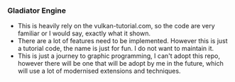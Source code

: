### Gladiator Engine
- This is heavily rely on the vulkan-tutorial.com, so the code are very familiar or I would say, exactly what it shown.
- There are a lot of features need to be implemented. However this is just a tutorial code, the name is just for fun. I do not want to maintain it.
- This is just a journey to graphic programming, I can't adopt this repo, however there will be one that will be adopt by me in the future, which will use a lot of modernised extensions and techniques.  
